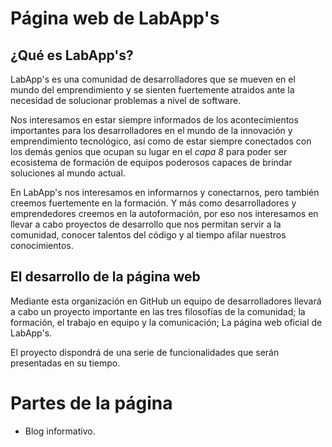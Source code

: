 Página web de LabApp's
======

¿Qué es LabApp's?
------
LabApp's es una comunidad de desarrolladores que se mueven en el mundo del emprendimiento y se sienten fuertemente atraidos ante la necesidad de solucionar problemas a nivel de software.

Nos interesamos en estar siempre informados de los acontecimientos importantes para los desarrolladores en el mundo de la innovación y emprendimiento tecnológico, así como de estar siempre conectados con los demás genios que ocupan su lugar en el _capa 8_ para poder ser ecosistema de formación de equipos poderosos capaces de brindar soluciones al mundo actual.

En LabApp's nos interesamos en informarnos y conectarnos, pero también creemos fuertemente en la formación. Y más como desarrolladores y emprendedores creemos en la autoformación, por eso nos interesamos en llevar a cabo proyectos de desarrollo que nos permitan servir a la comunidad, conocer talentos del código y al tiempo afilar nuestros conocimientos.


El desarrollo de la página web
------------------------------
Mediante esta organización en GitHub un equipo de desarrolladores llevará a cabo un proyecto importante en las tres filosofías de la comunidad; la formación, el trabajo en equipo y la comunicación; La página web oficial de LabApp's.

El proyecto dispondrá de una serie de funcionalidades que serán presentadas en su tiempo.


# Partes de la página

* Blog informativo.